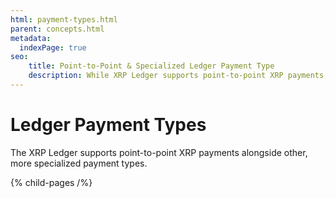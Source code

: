 ```yaml
---
html: payment-types.html
parent: concepts.html
metadata:
  indexPage: true
seo:
    title: Point-to-Point & Specialized Ledger Payment Type
    description: While XRP Ledger supports point-to-point XRP payments, it's also compatible with more specialized payment types. Discover which ledger payment methods here.
---
```

# Ledger Payment Types

The XRP Ledger supports point-to-point XRP payments alongside other, more specialized payment types.


{% child-pages /%}
